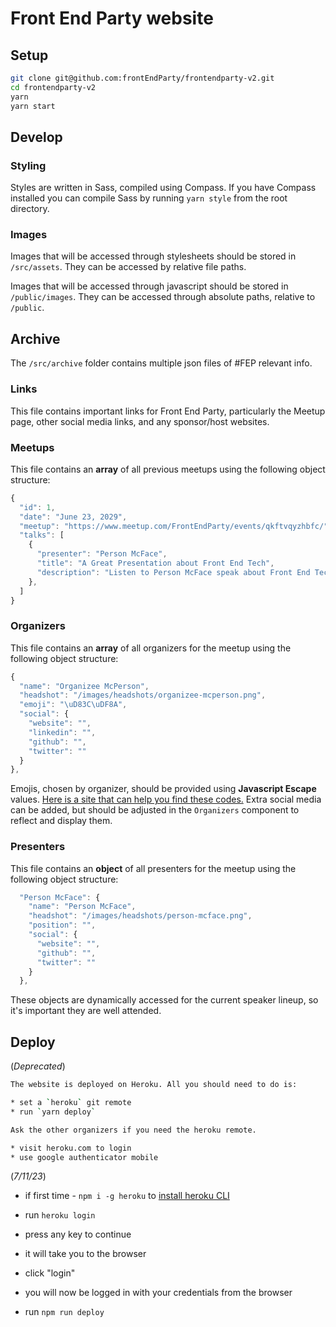 # Front End Party website

## Setup

```sh
git clone git@github.com:frontEndParty/frontendparty-v2.git
cd frontendparty-v2
yarn
yarn start
```

## Develop

### Styling

Styles are written in Sass, compiled using Compass. If you have Compass installed you can compile Sass by running `yarn style` from the root directory.

### Images

Images that will be accessed through stylesheets should be stored in `/src/assets`. They can be accessed by relative file paths.

Images that will be accessed through javascript should be stored in `/public/images`. They can be accessed through absolute paths, relative to `/public`.

## Archive

The `/src/archive` folder contains multiple json files of #FEP relevant info.

### Links

This file contains important links for Front End Party, particularly the Meetup page, other social media links, and any sponsor/host websites.

### Meetups

This file contains an **array** of all previous meetups using the following object structure:

```js
{
  "id": 1,
  "date": "June 23, 2029",
  "meetup": "https://www.meetup.com/FrontEndParty/events/qkftvqyzhbfc/",
  "talks": [
    {
      "presenter": "Person McFace",
      "title": "A Great Presentation about Front End Tech",
      "description": "Listen to Person McFace speak about Front End Tech"
    },
  ]
}
```

### Organizers

This file contains an **array** of all organizers for the meetup using the following object structure:

```js
{
  "name": "Organizee McPerson",
  "headshot": "/images/headshots/organizee-mcperson.png",
  "emoji": "\uD83C\uDF8A",
  "social": {
    "website": "",
    "linkedin": "",
    "github": "",
    "twitter": ""
  }
},
```

Emojis, chosen by organizer, should be provided using **Javascript Escape** values. [Here is a site that can help you find these codes.](https://www.charbase.com/1f38a-unicode-confetti-ball) Extra social media can be added, but should be adjusted in the `Organizers` component to reflect and display them.

### Presenters

This file contains an **object** of all presenters for the meetup using the following object structure:

```js
  "Person McFace": {
    "name": "Person McFace",
    "headshot": "/images/headshots/person-mcface.png",
    "position": "",
    "social": {
      "website": "",
      "github": "",
      "twitter": ""
    }
  },
```

These objects are dynamically accessed for the current speaker lineup, so it's important they are well attended.

## Deploy

(_Deprecated_)
```bash
The website is deployed on Heroku. All you should need to do is:

* set a `heroku` git remote
* run `yarn deploy`

Ask the other organizers if you need the heroku remote.

* visit heroku.com to login
* use google authenticator mobile
```

(_7/11/23_)
* if first time - `npm i -g heroku` to [install heroku CLI](https://devcenter.heroku.com/articles/heroku-cli)

* run `heroku login`
* press any key to continue
* it will take you to the browser
* click "login"
* you will now be logged in with your credentials from the browser

* run `npm run deploy`